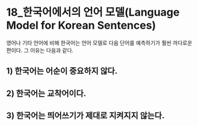 # 18_한국어에서의 언어 모델(Language Model for Korean Sentences)

영어나 기타 언어에 비해 한국어는 언어 모델로 다음 단어를 예측하기가 훨씬 까다로운 편이다. 그 이유는 다음과 같다. 

## 1) 한국어는 어순이 중요하지 않다.



## 2) 한국어는 교착어이다.



## 3) 한국어는 띄어쓰기가 제대로 지켜지지 않는다.



